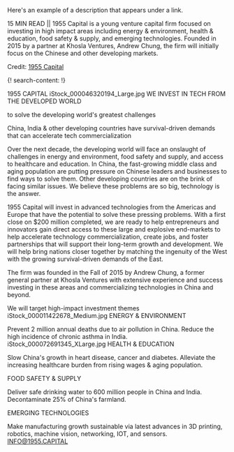 Here's an example of a description that appears under a link.

15 MIN READ || 1955 Capital is a young venture capital firm focused on investing in high impact areas including energy & environment, health & education, food safety & supply, and emerging technologies. Founded in 2015 by a partner at Khosla Ventures, Andrew Chung, the firm will initially focus on the Chinese and other developing markets. 

Credit: [1955 Capital](http://www.1955.capital/)

{! search-content: !}



1955 CAPITAL
iStock_000046320194_Large.jpg
WE INVEST IN TECH FROM THE DEVELOPED WORLD

to solve the developing world's greatest challenges

China, India & other developing countries have survival-driven demands that can accelerate tech commercialization

Over the next decade, the developing world will face an onslaught of challenges in energy and environment, food safety and supply, and access to healthcare and education. In China, the fast-growing middle class and aging population are putting pressure on Chinese leaders and businesses to find ways to solve them. Other developing countries are on the brink of facing similar issues. We believe these problems are so big, technology is the answer.

1955 Capital will invest in advanced technologies from the Americas and Europe that have the potential to solve these pressing problems. With a first close on $200 million completed, we are ready to help entrepreneurs and innovators gain direct access to these large and explosive end-markets to help accelerate technology commercialization, create jobs, and foster partnerships that will support their long-term growth and development. We will help bring nations closer together by matching the ingenuity of the West with the growing survival-driven demands of the East.

The firm was founded in the Fall of 2015 by Andrew Chung, a former general partner at Khosla Ventures with extensive experience and success investing in these areas and commercializing technologies in China and beyond.

We will target high-impact investment themes
iStock_000011422678_Medium.jpg
ENERGY &
ENVIRONMENT

Prevent 2 million annual deaths due to air pollution in China. Reduce the high incidence of chronic asthma in India.
iStock_000072691345_XLarge.jpg
HEALTH &
EDUCATION

Slow China's growth in heart disease, cancer and diabetes. Alleviate the increasing healthcare burden from rising wages & aging population.

FOOD SAFETY
& SUPPLY

Deliver safe drinking water to 600 million people in China and India. Decontaminate 25% of China's farmland.

EMERGING
TECHNOLOGIES

Make manufacturing growth sustainable via latest advances in 3D printing, robotics, machine vision, networking, IOT, and sensors.
INFO@1955.CAPITAL

